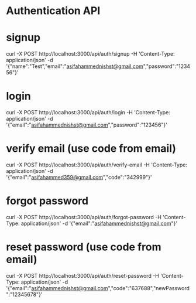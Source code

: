 # Authentication API

# signup
curl -X POST http://localhost:3000/api/auth/signup -H 'Content-Type: application/json' -d '{"name":"Test","email":"asifahammednishst@gmail.com","password":"123456"}'



# login
curl -X POST http://localhost:3000/api/auth/login -H 'Content-Type: application/json' -d '{"email":"asifahammednishst@gmail.com","password":"123456"}'

# verify email (use code from email)
curl -X POST http://localhost:3000/api/auth/verify-email -H 'Content-Type: application/json' -d '{"email":"asifahammed359@gmail.com","code":"342999"}'

# forgot password
curl -X POST http://localhost:3000/api/auth/forgot-password -H 'Content-Type: application/json' -d '{"email":"asifahammednishst@gmail.com"}'

# reset password (use code from email)
curl -X POST http://localhost:3000/api/auth/reset-password -H 'Content-Type: application/json' -d '{"email":"asifahammednishst@gmail.com","code":"637688","newPassword":"12345678"}'